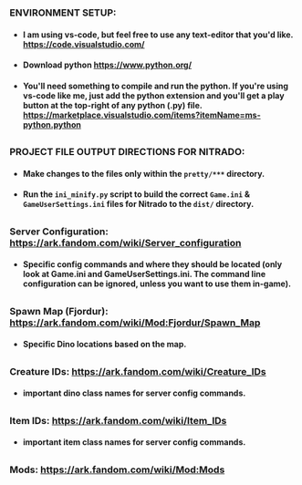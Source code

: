 ### ENVIRONMENT SETUP:
- #### I am using vs-code, but feel free to use any text-editor that you'd like. https://code.visualstudio.com/
- #### Download python https://www.python.org/
- #### You'll need something to compile and run the python. If you're using vs-code like me, just add the python extension and you'll get a play button at the top-right of any python (.py) file. https://marketplace.visualstudio.com/items?itemName=ms-python.python

##
### PROJECT FILE OUTPUT DIRECTIONS FOR NITRADO:
- #### Make changes to the files only within the ```pretty/***``` directory.
- #### Run the ```ini_minify.py``` script to build the correct ```Game.ini``` & ```GameUserSettings.ini``` files for Nitrado to the ```dist/``` directory.

##
### Server Configuration: https://ark.fandom.com/wiki/Server_configuration
- #### Specific config commands and where they should be located (only look at Game.ini and GameUserSettings.ini. The command line configuration can be ignored, unless you want to use them in-game).

##
### Spawn Map (Fjordur): https://ark.fandom.com/wiki/Mod:Fjordur/Spawn_Map
- #### Specific Dino locations based on the map.

##
### Creature IDs: https://ark.fandom.com/wiki/Creature_IDs
- #### important dino class names for server config commands.

##
### Item IDs: https://ark.fandom.com/wiki/Item_IDs
- #### important item class names for server config commands.

##
### Mods: https://ark.fandom.com/wiki/Mod:Mods
